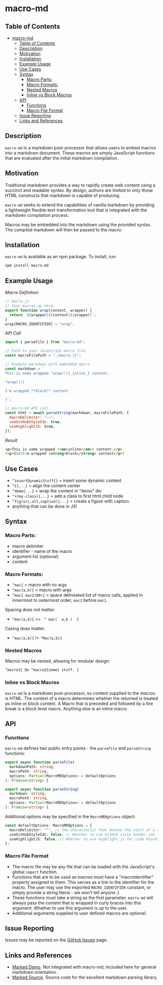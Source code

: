 # macro-md

## Table of Contents

- [macro-md](#macro-md)
  - [Table of Contents](#table-of-contents)
  - [Description](#description)
  - [Motivation](#motivation)
  - [Installation](#installation)
  - [Example Usage](#example-usage)
  - [Use Cases](#use-cases)
  - [Syntax](#syntax)
    - [Macro Parts:](#macro-parts)
    - [Macro Formats:](#macro-formats)
    - [Nested Macros](#nested-macros)
    - [Inline vs Block Macros](#inline-vs-block-macros)
  - [API](#api)
    - [Functions](#functions)
    - [Macro File Format](#macro-file-format)
  - [Issue Reporting](#issue-reporting)
  - [Links and References](#links-and-references)

## Description

`macro-md` is a markdown post-processor that allows users to embed macros into a markdown document. These macros are simply JavaScript functions that are evaluated after the initial markdown compilation.

## Motivation

Traditional markdown provides a way to rapidly create web content using a succinct and readable syntax. By design, authors are limited to only those HTML constructs that markdown is capable of producing.

`macro-md` seeks to extend the capabilities of vanilla markdown by providing a lightweight flexible text-transformation tool that is integrated with the markdown compilation process.

Macros may be embedded into the markdown using the provided syntax. The compiled markdown will then be passed to the macro:

## Installation

`macro-md` is available as an npm package. To install, run:

```bash
npm install macro-md
```

## Example Usage

_Macro Definition_

```javascript
// macro.js
// Your macros go here.
export function wrap(content, wrapper) {
  return `${wrapper}${content}${wrapper}`;
}
wrap[MACRO_IDENTIFIER] = "wrap";
```

_API Call_

```javascript
import { parseFile } from "macro-md";

// Path to your JavaScript macro file
const macroFilePath = "./macro.js";

// Example markdown with embedded macro
const markdown = `
This is some wrapped ^wrap(!){_inline_} content.

^wrap(!){

I'm wrapped **block** content

}`;

// macro-md API call
const html = await parseString(markdown, macroFilePath, {
  macroDelimiter: "~~",
  useGitHubStyleIds: true,
  useHighlightJS: true,
});
```

_Result_

<!-- prettier-ignore-start -->
```html
<p>This is some wrapped !<em>inline</em>! content.</p>
!<p>I&#39;m wrapped <strong>block</strong> content</p>!
```
<!-- prettier-ignore-end -->

## Use Cases

- `^insertDynamicStuff{}` = insert some dynamic content
- `^C{...}` = align the content center
- `^demo{...}` = wrap the content in "demo" div
- `^+(my-class){...}` = add a class to first html child node
- `^fig(src,alt,caption){...}` = create a figure with caption.
- anything that can be done in JS!

## Syntax

### Macro Parts:

- macro delimiter
- identifier - name of the macro
- argument list (optional)
- content

### Macro Formats:

- `^mac{` = macro with no args
- `^mac(a,b){` = macro with args
- `^mac1 mac2(80){` = space delineated list of macro calls, applied in innermost to outermost order; `mac2` before `mac1`.

Spacing does not matter:

- `^mac(a,b){` == ` ^ mac(  a,b )  {`

Casing does matter.

- `^mac(a,b){` != `^Mac(a,b){`

### Nested Macros

Macros may be nested, allowing for modular design:

```markdown
^macro1{ Do ^macro2{some} stuff. }
```

### Inline vs Block Macros

`macro-md` is a markdown post-processor, so content supplied to the macros is HTML. The context of a macro determines whether the returned is treated as inline or block content. A Macro that is preceded and followed by a line break is a block level macro. Anything else is an inline macro.

## API

### Functions

`macro-md` defines two public entry points - the `parseFile` and `parseString` functions:

```typescript
export async function parseFile(
  markdownPath: string,
  macroPath: string,
  options: Partial<MacroMDOptions> = defaultOptions
): Promise<string> {
```

```typescript
export async function parseString(
  markdown: string,
  macroPath: string,
  options: Partial<MacroMDOptions> = defaultOptions
): Promise<string> {
```

Additional options may be specified in the `MacroMDOptions` object:

```typescript
const defaultOptions: MacroMDOptions = {
  macroDelimiter: "^", // The character(s) that denote the start of a macro
  useGitHubStyleIds: false, // Whether to use GitHub style header ids
  useHighlightJS: false, // Whether to use highlight.js for code blocks
};
```

### Macro File Format

- The macro file may be any file that can be loaded with the JavaScript's global `import` function.
- Functions that are to be used as macros must have a "macroIdentifier" property assigned to them. This serves as a link to the identifier for the macro. The user may use the exported `MACRO_IDENTIFIER` constant, or simply provide a string literal - we won't tell anyone ;)
- These functions must take a string as the first parameter. `macro-md` will always pass the content that is wrapped in curly braces into this argument. Whether to use this argument is up to the user.
- Additional arguments supplied to user defined macros are optional.

## Issue Reporting

Issues may be reported on the [GitHub Issues](https://github.com/mpjovanovich/macro-md/issues) page.

## Links and References

- [Marked Demo](https://marked.js.org/demo). Not integrated with macro-md; included here for general markdown orientation.
- [Marked Source](https://github.com/markedjs/marked). Source code for the excellent markdown parsing library.
